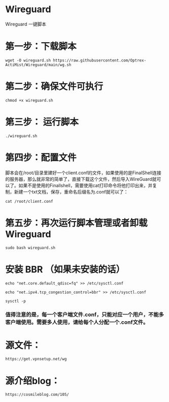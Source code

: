# Wireguard
Wireguard 一键脚本



# 第一步：下载脚本
```
wget -O wireguard.sh https://raw.githubusercontent.com/Optrex-ActiMist/Wireguard/main/wg.sh
```
# 第二步：确保文件可执行
```
chmod +x wireguard.sh
```
# 第三步： 运行脚本
```
./wireguard.sh
```
# 第四步：配置文件 
脚本会在/root/目录里建好一个client.conf的文件，如果使用的是FinalShell连接的服务器，那么就非常的简单了，直接下载这个文件，然后导入WireGuard就可以了。如果不是使用的Finallshell，需要使用cat打印命令将他打印出来，并复制，新建一个txt文档，保存，重命名后缀名为.conf就可以了：
```
cat /root/client.conf
```
# 第五步：再次运行脚本管理或者卸载 Wireguard
```
sudo bash wireguard.sh
```
# 安装 BBR （如果未安装的话）
```
echo "net.core.default_qdisc=fq" >> /etc/sysctl.conf
```
```
echo "net.ipv4.tcp_congestion_control=bbr" >> /etc/sysctl.conf
```
```
sysctl -p
```

### 值得注意的是，每一个客户端文件.conf，只能对应一个用户，不能多客户端使用。需要多人使用，请给每个人分配一个.conf文件。


# 源文件：
```
https://get.vpnsetup.net/wg
```
# 源介绍blog：
```
https://cosmileblog.com/105/
```
